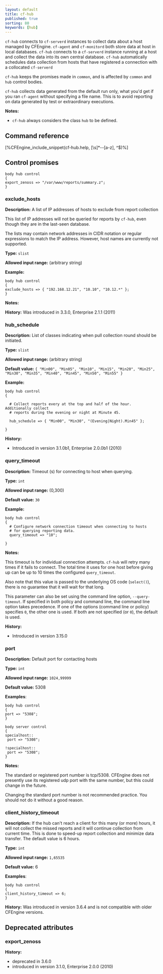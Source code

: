 ```yaml
---
layout: default
title: cf-hub
published: true
sorting: 80
keywords: [hub]
---
```


`cf-hub` connects to `cf-serverd` instances to collect data
about a host managed by CFEngine. `cf-agent` and `cf-monitord`
both store data at host in local databases. `cf-hub` connects to a
`cf-serverd` instance running at a host and collect the data into its own
central database. `cf-hub` automatically schedules data collection from hosts
that have registered a connection with a collocated `cf-serverd`

`cf-hub` keeps the promises made in `common`, and is affected by
`common` and `hub` control bodies.

`cf-hub` collects data generated from the default run only, what you'd
get if you ran `cf-agent` without specifying a file name.  This is to
avoid reporting on data generated by test or extraordinary executions.

**Notes:**

* `cf-hub` always considers the class ```hub``` to be defined.

## Command reference ##

[%CFEngine_include_snippet(cf-hub.help, [\s]*--[a-z], ^$)%]

## Control promises

```cf3
body hub control
{
export_zenoss => "/var/www/reports/summary.z";
}
```

### exclude_hosts

**Description:** A list of IP addresses of hosts to exclude from
report collection

This list of IP addresses will not be queried for reports by ```cf-hub```, even
though they are in the last-seen database.

The lists may contain network addresses in CIDR notation or regular
expressions to match the IP address. However, host names are
currently not supported.

**Type:** `slist`

**Allowed input range:** (arbitrary string)

**Example:**

    body hub control
    {
    exclude_hosts => { "192.168.12.21", "10.10", "10.12.*" };
    }

**Notes:**

**History:** Was introduced in 3.3.0, Enterprise 2.1.1 (2011)

### hub_schedule

**Description:** List of classes indicating when pull collection round should be initiated.

**Type:** `slist`

**Allowed input range:** (arbitrary string)

**Default value:** `{ "Min00", "Min05", "Min10", "Min15", "Min20", "Min25", "Min30", "Min35", "Min40", "Min45", "Min50", "Min55" }`

**Example:**

```cf3
body hub control
{

  # Collect reports every at the top and half of the hour. Additionally collect
  # reports during the evening or night at Minute 45.

  hub_schedule => { "Min00", "Min30", "(Evening|Night).Min45" };

}
```

**History:**

- Introduced in version 3.1.0b1, Enterprise 2.0.0b1 (2010)

### query_timeout

**Description:** Timeout (s) for connecting to host when querying.

**Type:** `int`

**Allowed input range:** (0,300)

**Default value:** `30`

**Example:**

```cf3
body hub control
{
  # Configure network connection timeout when connecting to hosts
  # for querying reporting data.
  query_timeout => "10";

}
```

**Notes:**

This timeout is for individual connection attempts.
`cf-hub` will retry many times if it fails to connect.
The total time it uses for one host before giving up can be up to 10 times the configured `query_timeout`.

Also note that this value is passed to the underlying OS code (`select()`), there is no guarantee that it will wait for that long.

This parameter can also be set using the command line option, ```--query-timeout```.
If specified in both policy and command line, the command line option takes precedence.
If one of the options (command line or policy) specifies `0`, the other one is used.
If both are not specified (or `0`), the default is used.

**History:**

- Introduced in version 3.15.0

### port

**Description:** Default port for contacting hosts

**Type:** `int`

**Allowed input range:** `1024,99999`

**Default value:** 5308

**Examples**:

```cf3
body hub control
{
port => "5308";
}

body server control
{
specialhost::
 port => "5308";

!specialhost::
 port => "5308";
}
```

**Notes:**

The standard or registered port number is tcp/5308. CFEngine does not
presently use its registered udp port with the same number, but this could
change in the future.

Changing the standard port number is not recommended practice. You should not
do it without a good reason.


### client_history_timeout

**Description:** If the hub can't reach a client for this many (or more) hours,
it will not collect the missed reports and it will continue collection
from current time. This is done to speed-up report collection
and minimize data transfer. The default value is 6 hours.

**Type:** `int`

**Allowed input range:** `1,65535`

**Default value:** 6

**Examples**:

```cf3
body hub control
{
client_history_timeout => 6;
}
```

**History:** Was introduced in version 3.6.4 and is not compatible with older CFEngine versions.

## Deprecated attributes

### export_zenoss

**History:**

* deprecated in 3.6.0
* introduced in version 3.1.0, Enterprise 2.0.0 (2010)
